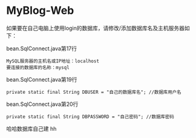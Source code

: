 # MyBlog-Web

如果要在自己电脑上使用login的数据库，请修改/添加数据库名及主机服务器如下：

bean.SqlConnect.java第17行

```
MySQL服务器的主机名或IP地址：localhost
要连接的数据库的名称：mysql
```

bean.SqlConnect.java第19行

```
private static final String DBUSER = "自己的数据库名"; //数据库用户名
```

bean.SqlConnect.java第20行

```
private static final String DBPASSWORD = "自己密码"; //数据库密码
```

哈哈数据库自己建
hh